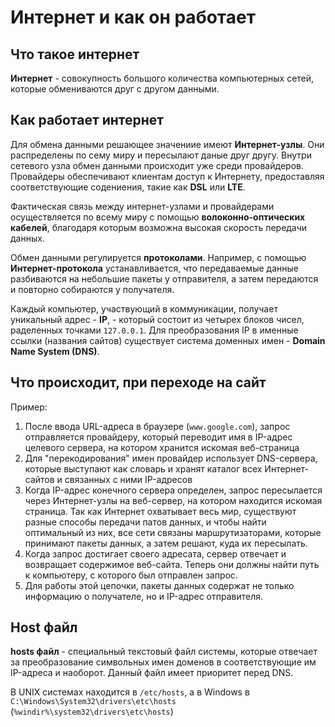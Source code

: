 # Интернет и как он работает

## Что такое интернет

**Интернет** - совокупность большого количества компьютерных сетей, которые обмениваются друг с другом данными.

## Как работает интернет

Для обмена данными решающее значениие имеют **Интернет-узлы**. Они распределены по сему миру и пересылают даные друг другу. Внутри сетевого узла обмен данными происходит уже среди провайдеров. Провайдеры обеспечивают клиентам доступ к Интернету, предоставляя соответствующие содениения, такие как **DSL** или **LTE**.

Фактическая связь между интернет-узлами и провайдерами осуществляется по всему миру с помощью **волоконно-оптических кабелей**, благодаря которым возможна высокая скорость передачи данных.

Обмен данными регулируется **протоколами**. Например, с помощью **Интернет-протокола** устанавливается, что передаваемые данные разбиваются на небольшие пакеты у отправителя, а затем передаются и повторно собираются у получателя.

Каждый компьютер, участвующий в коммуникации, получает уникальный адрес - **IP**, - который состоит из четырех блоков чисел, раделенных точками `127.0.0.1`. Для преобразования IP в именные ссылки (названия сайтов) существует система доменных имен - **Domain Name System (DNS)**.

## Что происходит, при переходе на сайт

Пример:
1. После ввода URL-адреса в браузере (`www.google.com`), запрос отправляется провайдеру, который переводит имя в IP-адрес целевого сервера, на котором хранится искомая веб-страница
2. Для "перекодирования" имен провайдер использует DNS-сервера, которые выступают как словарь и хранят каталог всех Интернет-сайтов и связанных с ними IP-адресов
3. Когда IP-адрес конечного сервера определен, запрос пересылается через Интернет-узлы на веб-сервер, на котором находится искомая страница. Так как Интернет охватывает весь мир, существуют разные способы передачи патов данных, и чтобы найти оптимальный из них, все сети связаны маршрутизаторами, которые принимают пакеты данных, а затем решают, куда их пересылать.
4. Когда запрос достигает своего адресата, сервер отвечает и возвращает содержимое веб-сайта. Теперь они должны найти путь к компьютеру, с которого был отправлен запрос.
5. Для работы этой цепочки, пакеты данных содержат не только информацию о получателе, но и IP-адрес отправителя.

## Host файл

**hosts файл** - специальный текстовый файл системы, которые отвечает за преобразование символьных имен доменов в соответствующие им IP-адреса и наоборот. Данный файл имеет приоритет перед DNS.

В UNIX системах находится в `/etc/hosts`, а в Windows в `C:\Windows\System32\drivers\etc\hosts` (`%windir%\system32\drivers\etc\hosts`)